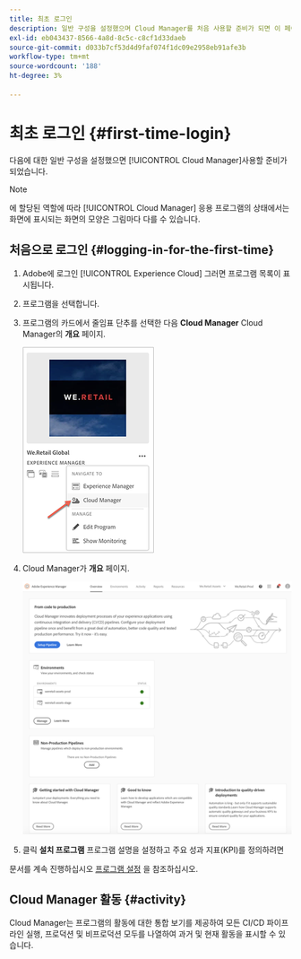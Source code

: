 ```yaml
---
title: 최초 로그인
description: 일반 구성을 설정했으며 Cloud Manager를 처음 사용할 준비가 되면 이 페이지를 따르십시오.
exl-id: eb043437-8566-4a8d-8c5c-c8cf1d33daeb
source-git-commit: d033b7cf53d4d9faf074f1dc09e2958eb91afe3b
workflow-type: tm+mt
source-wordcount: '188'
ht-degree: 3%

---
```



# 최초 로그인 {#first-time-login}

다음에 대한 일반 구성을 설정했으면 [!UICONTROL Cloud Manager]사용할 준비가 되었습니다.

>[!NOTE]
>
>에 할당된 역할에 따라 [!UICONTROL Cloud Manager] 응용 프로그램의 상태에서는 화면에 표시되는 화면의 모양은 그림마다 다를 수 있습니다.

## 처음으로 로그인 {#logging-in-for-the-first-time}

1. Adobe에 로그인 [!UICONTROL Experience Cloud] 그러면 프로그램 목록이 표시됩니다.

1. 프로그램을 선택합니다.

1. 프로그램의 카드에서 줄임표 단추를 선택한 다음 **Cloud Manager** Cloud Manager의 **개요** 페이지.

   ![Cloud Manager 옵션](/help/assets/navigate-cm1.png)

1. Cloud Manager가 **개요** 페이지.

   ![Cloud Manager 개요 페이지](/help/assets/FirstLogin1.png)

1. 클릭 **설치 프로그램** 프로그램 설명을 설정하고 주요 성과 지표(KPI)를 정의하려면

문서를 계속 진행하십시오 [프로그램 설정](https://helpx.adobe.com/experience-manager/cloud-manager/using/program-setup.html) 을 참조하십시오.

## Cloud Manager 활동 {#activity}

Cloud Manager는 프로그램의 활동에 대한 통합 보기를 제공하여 모든 CI/CD 파이프라인 실행, 프로덕션 및 비프로덕션 모두를 나열하여 과거 및 현재 활동을 표시할 수 있습니다.
